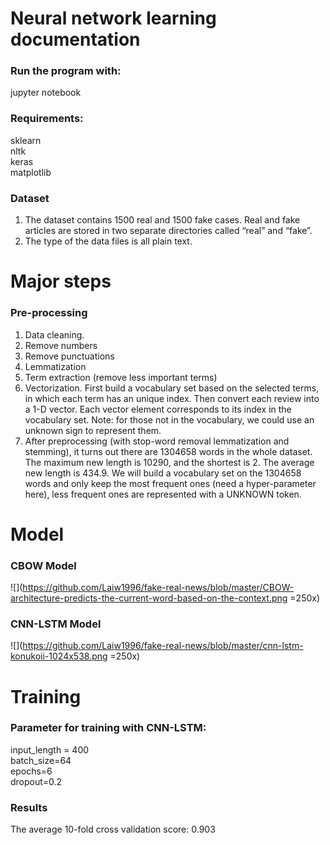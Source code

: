 # Neural network learning documentation

### Run the program with:

jupyter notebook


### Requirements:
sklearn <br/>
nltk <br/>
keras <br/>
matplotlib <br/>


### Dataset
1. The dataset contains 1500 real and 1500 fake cases. Real and fake articles are stored in two separate directories called “real” and “fake”. 
2. The type of the data files is all plain text. 


# Major steps

### Pre-processing
1. Data cleaning.
2. Remove numbers
3. Remove punctuations
4. Lemmatization
5. Term extraction (remove less important terms)
6. Vectorization. First build a vocabulary set based on the selected terms, in which each term has an unique index. Then convert each review into a 1-D vector. Each vector element corresponds to its index in the vocabulary set. Note: for those not in the vocabulary, we could use an unknown sign to represent them.
7. After preprocessing (with stop-word removal lemmatization and stemming), it turns out there are 1304658 words in the whole dataset. The maximum new length is 10290, and the shortest is 2. The average new length is 434.9. We will build a vocabulary set on the 1304658 words and only keep the most frequent ones (need a hyper-parameter here), less frequent ones are represented with a UNKNOWN token.

# Model
### CBOW Model
![](https://github.com/Laiw1996/fake-real-news/blob/master/CBOW-architecture-predicts-the-current-word-based-on-the-context.png =250x)

### CNN-LSTM Model
![](https://github.com/Laiw1996/fake-real-news/blob/master/cnn-lstm-konukoii-1024x538.png =250x)

# Training
### Parameter for training with CNN-LSTM:
input_length = 400 <br/>
batch_size=64 <br/>
epochs=6 <br/>
dropout=0.2 <br/>

### Results
The average 10-fold cross validation score: 0.903





